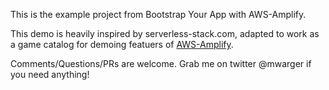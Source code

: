 This is the example project from Bootstrap Your App with AWS-Amplify.

This demo is heavily inspired by serverless-stack.com, adapted to work as a game catalog for demoing featuers of [AWS-Amplify](https://aws.github.io/aws-amplify/).

Comments/Questions/PRs are welcome. Grab me on twitter @mwarger if you need anything!
